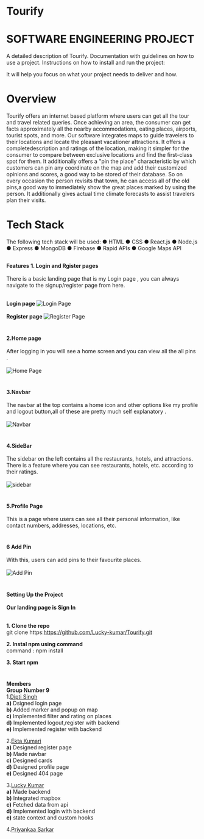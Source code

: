 # Tourify
# SOFTWARE ENGINEERING PROJECT
A detailed description of Tourify.
Documentation with guidelines on how to use a project. 
Instructions on how to install and run the project:

It will help you focus on what your project needs to deliver and how.

# Overview
Tourify offers an internet based platform where users can get all the tour and travel related queries. Once achieving an area, the consumer can get facts approximately all the nearby accommodations, eating places, airports, tourist spots, and more. Our software integrates maps to guide travelers to their locations and locate the pleasant vacationer attractions. It offers a completedescription and ratings of the location, making it simpler for the consumer to compare between exclusive locations and find the first-class spot for them. It additionally offers a "pin the place" characteristic by which customers can pin any coordinate on the map and add their customized opinions and scores, a good way to be stored of their database. So on every occasion the person revisits that town, he can access all of the old pins,a good way to immediately show the great places marked by using the person. It additionally gives actual time climate forecasts to assist travelers plan their visits.


# Tech Stack 
The following tech stack will be used:
● HTML
● CSS
● React.js
● Node.js
● Express
● MongoDB
● Firebase
● Rapid APIs
● Google Maps API

##
**Features** 
**1. Login and Rgister pages**<br><br>
There is a basic landing page that is my Login page , you can always navigate to the signup/register page from here.<br><br>

**Login page**
![Login Page](https://user-images.githubusercontent.com/82212464/201488711-ac334100-8be3-4434-b2d9-979a27e242d8.jpeg) <br><br>
**Register page**
![Register Page](https://user-images.githubusercontent.com/82212464/201488788-00e129cf-c46d-4438-90c4-eb6a8025e224.jpeg)

#
**2.Home page** <br><br>
After logging in you will see a home screen and you can view all the all pins .<br><br>
![Home Page](https://user-images.githubusercontent.com/82212464/201488833-b73270a6-c1de-4bc9-a580-085213418c35.jpeg)
#
**3.Navbar** <br><br>
The navbar at the top contains a home icon and other options like  my profile and logout button,all of these are pretty much self explanatory .<br><br>
![Navbar](https://user-images.githubusercontent.com/82212464/201488895-734f20fa-4cae-40d5-a471-e924d5458e41.jpeg)

#
**4.SideBar** <br><br>
The sidebar on the left contains all the restaurants, hotels, and attractions. There is a feature where you can see restaurants, hotels, etc. according to their ratings.<br><br>
![sidebar](https://user-images.githubusercontent.com/82212464/201488927-f4b5b1ae-9726-4e0e-9196-920fa9b2f031.jpeg)


#
**5.Profile Page** <br><br>
This is a page where users can see all their personal information, like contact numbers, addresses, locations, etc.

#
**6 Add Pin** <br><br>
With this, users can add pins to their favourite places.<br><br>
![Add Pin](https://user-images.githubusercontent.com/82212464/201489074-e91bebf6-6365-4bd8-be8f-7a0eaea0f5e8.jpeg)

#
**Setting Up the Project**<br><br>
     **Our landing page is Sign In** <br> <br>

**1. Clone the repo**<br>
git clone https:https://github.com/Lucky-kumar/Tourify.git <br>

**2. Instal npm using command**<br>
command : npm install <br>

**3. Start npm**<br>

#
**Members**<br>
**Group Number 9**<br>
1.[Dipti Singh](2020IMT-029)<br> 
**a)** Dsigned login page<br>
**b)** Added marker and popup on map<br>
**c)** Implemented filter and rating on places<br>
**d)** Implemented logout,register with backend<br>
**e)** Implemented register with backend<br>

2.[Ekta Kumari](2020IMT-032)<br>
**a)** Designed register page<br>
**b)** Made navbar<br>
**c)** Designed cards<br>
**d)** Designed profile page<br>
**e)** Designed 404 page<br>

3.[Lucky Kumar](2020IMT-051)<br>
**a)** Made backend<br>
**b)** Integrated mapbox <br>
**c)** Fetched data from api<br>
**d)** Implemented login with backend<br>
**e)** state context and custom hooks<br>

4.[Priyankaa Sarkar](2020IMT-075)<br>





